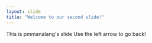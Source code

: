 ```yaml
---
layout: slide
title: "Welcome to our second slide!"
---
```

This is pmmanalang's slide
Use the left arrow to go back!